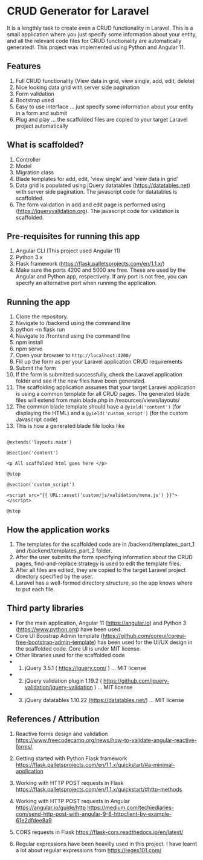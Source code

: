 # CRUD Generator for Laravel

It is a lengthly task to create even a CRUD functionality in Laravel. This is a small application where you just specify some information about your entity, and all the relevant code files for CRUD functionality are automatically generated!.
This project was implemented using Python and Angular 11.

## Features 
1. Full CRUD functionality (View data in grid, view single, add, edit, delete)
2. Nice looking data grid with server side pagination
3. Form validation
4. Bootstrap used
5. Easy to use interface ... just specify some information about your entity in a form and submit
6. Plug and play ... the scaffolded files are copied to your target Laravel project automatically

## What is scaffolded?
1. Controller
2. Model
3. Migration class
4. Blade templates for add, edit, 'view single' and 'view data in grid'
5. Data grid is populated using jQuery datatables (https://datatables.net) with server side pagination. The javascript code for datatables is scaffolded.
6. The form validation in add and edit page is performed using (https://jqueryvalidation.org). The javascript code for validation is scaffolded.

## Pre-requisites for running this app

1. Angular CLI (This project used Angular 11)
2. Python 3.x
3. Flask framework (https://flask.palletsprojects.com/en/1.1.x/)
4. Make sure the ports 4200 and 5000 are free. These are used by the Angular and Python app, respectively. If any port is not free, you can specify an alternative port when running the application.

## Running the app

1. Clone the repository.
2. Navigate to <project directory>/backend using the command line
3. python -m flask run
4. Navigate to <project directory>/frontend using the command line
5. npm install
6. npm serve
7. Open your browser to `http://localhost:4200/`
8. Fill up the form as per your Laravel application CRUD requirements
9. Submit the form
10. If the form is submitted successfully, check the Laravel application folder and see if the new files have been generated.
11. The scaffolding application assumes that your target Laravel application is using a common template for all CRUD pages. The generated blade files will extend from main.blade.php in <laravel app>/resources/views/layouts/
12. The common blade template should have a `@yield('content')`  (for displaying the HTML)  and a `@yield('custom_script')`   (for the custom Javascript code)
13. This is how a generated blade file looks like

```blade

@extends('layouts.main')

@section('content')

<p All scaffolded html goes here </p>

@stop

@section('custom_script')

<script src="{{ URL::asset('custom/js/validation/menu.js') }}"></script>

@stop

```

## How the application works

1. The templates for the scaffolded code are in <project directory>/backend/templates_part_1 and <project directory>/backend/templates_part_2 folder.
2. After the user submits the form specifying information about the CRUD pages, find-and-replace strategy is used to edit the template files.
3. After all files are edited, they are copied to the target Laravel project directory specified by the user.
4. Laravel has a well-formed directory structure, so the app knows where to put each file.

## Third party libraries

- For the main application, Angular 11 (https://angular.io) and Python 3 (https://www.python.org) have been used.
- Core UI Boostrap Admin template (https://github.com/coreui/coreui-free-bootstrap-admin-template) has been used for the UI/UX design in the scaffolded code. Core UI is under MIT license.
- Other libraries used for the scaffolded code
- 1. jQuery 3.5.1 ( https://jquery.com/ ) ... MIT license
- 2. jQuery validation plugin 1.19.2 ( https://github.com/jquery-validation/jquery-validation ) ... MIT license
- 3. jQuery datatables 1.10.22 (https://datatables.net/) ... MIT license

## References / Attribution

1. Reactive forms design and validation
    https://www.freecodecamp.org/news/how-to-validate-angular-reactive-forms/

2. Getting started with Python Flask framework
    https://flask.palletsprojects.com/en/1.1.x/quickstart/#a-minimal-application

3. Working with HTTP POST requests in Flask
    https://flask.palletsprojects.com/en/1.1.x/quickstart/#http-methods

4. Working with HTTP POST requests in Angular
    https://angular.io/guide/http
    https://medium.com/techiediaries-com/send-http-post-with-angular-9-8-httpclient-by-example-61e2dfdee8a9

5. CORS requests in Flask
    https://flask-cors.readthedocs.io/en/latest/

6. Regular expressions have been heavilly used in this project. I have learnt a lot about regular expressions from
    https://regex101.com/    

